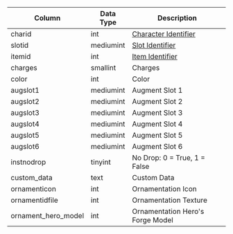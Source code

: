| Column              | Data Type | Description                                                                             |
| ------------------- | --------- | --------------------------------------------------------------------------------------- |
| charid              | int       | [Character Identifier](character_data.md)                                               |
| slotid              | mediumint | [Slot Identifier](https://eqemu.gitbook.io/server/categories/inventory/inventory-slots) |
| itemid              | int       | [Item Identifier](items.md)                                                             |
| charges             | smallint  | Charges                                                                                 |
| color               | int       | Color                                                                                   |
| augslot1            | mediumint | Augment Slot 1                                                                          |
| augslot2            | mediumint | Augment Slot 2                                                                          |
| augslot3            | mediumint | Augment Slot 3                                                                          |
| augslot4            | mediumint | Augment Slot 4                                                                          |
| augslot5            | mediumint | Augment Slot 5                                                                          |
| augslot6            | mediumint | Augment Slot 6                                                                          |
| instnodrop          | tinyint   | No Drop: 0 = True, 1 = False                                                            |
| custom_data         | text      | Custom Data                                                                             |
| ornamenticon        | int       | Ornamentation Icon                                                                      |
| ornamentidfile      | int       | Ornamentation Texture                                                                   |
| ornament_hero_model | int       | Ornamentation Hero's Forge Model                                                        |